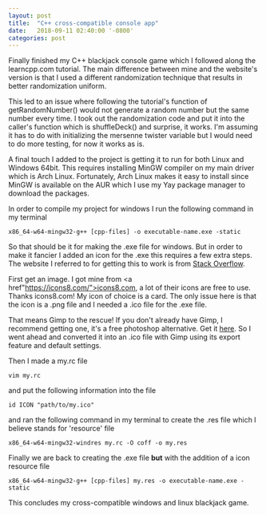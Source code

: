 ```yaml
---
layout: post
title:  "C++ cross-compatible console app"
date:   2018-09-11 02:40:00 '-0800'
categories: post
---
```


Finally finished my C++ blackjack console game which I followed along the learncpp.com tutorial. The main difference between mine and the website's version is that I used a different randomization technique that results in better randomization uniform.

This led to an issue where following the tutorial's function of getRandomNumber() would not generate a random number but the same number every time. I took out the randomization code and put it into the caller's function which is shuffleDeck() and surprise, it works. I'm assuming it has to do with initializing the mersenne twister variable but I would need to do more testing, for now it works as is.

A final touch I added to the project is getting it to run for both Linux and Windows 64bit. This requires installing MinGW compiler on my main driver which is Arch Linux. Fortunately, Arch Linux makes it easy to install since MinGW is available on the AUR which I use my Yay package manager to download the packages.

In order to compile my project for windows I run the following command in my terminal
```
x86_64-w64-mingw32-g++ [cpp-files] -o executable-name.exe -static 
```

So that should be it for making the .exe file for windows. But in order to make it fancier I added an icon for the .exe this requires a few extra steps. The website I referred to for getting this to work is from <a href="https://stackoverflow.com/questions/708238/how-do-i-add-an-icon-to-a-mingw-gcc-compiled-executable">Stack Overflow</a>.

First get an image. I got mine from <a href"https://icons8.com/">icons8.com</a>, a lot of their icons are free to use. Thanks icons8.com! My icon of choice is a card. The only issue here is that the icon is a .png file and I needed a .ico file for the .exe file.

That means Gimp to the rescue! If you don't already have Gimp, I recommend getting one, it's a free photoshop alternative. Get it <a href="https://www.gimp.org/">here</a>. So I went ahead and converted it into an .ico file with Gimp using its export feature and default settings.

Then I made a my.rc file
```
vim my.rc
```
and put the following information into the file
```
id ICON "path/to/my.ico"
```

and ran the following command in my terminal to create the .res file which I believe stands for 'resource' file
```
x86_64-w64-mingw32-windres my.rc -O coff -o my.res
```

Finally we are back to creating the .exe file **but** with the addition of a icon resource file
```
x86_64-w64-mingw32-g++ [cpp-files] my.res -o executable-name.exe -static
```

This concludes my cross-compatible windows and linux blackjack game.
